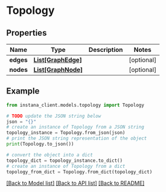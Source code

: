 # Topology


## Properties

Name | Type | Description | Notes
------------ | ------------- | ------------- | -------------
**edges** | [**List[GraphEdge]**](GraphEdge.md) |  | [optional] 
**nodes** | [**List[GraphNode]**](GraphNode.md) |  | [optional] 

## Example

```python
from instana_client.models.topology import Topology

# TODO update the JSON string below
json = "{}"
# create an instance of Topology from a JSON string
topology_instance = Topology.from_json(json)
# print the JSON string representation of the object
print(Topology.to_json())

# convert the object into a dict
topology_dict = topology_instance.to_dict()
# create an instance of Topology from a dict
topology_from_dict = Topology.from_dict(topology_dict)
```
[[Back to Model list]](../README.md#documentation-for-models) [[Back to API list]](../README.md#documentation-for-api-endpoints) [[Back to README]](../README.md)


